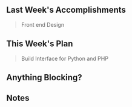## Last Week's Accomplishments

> Front end Design

## This Week's Plan

> Build Interface for Python and PHP

## Anything Blocking?

## Notes

